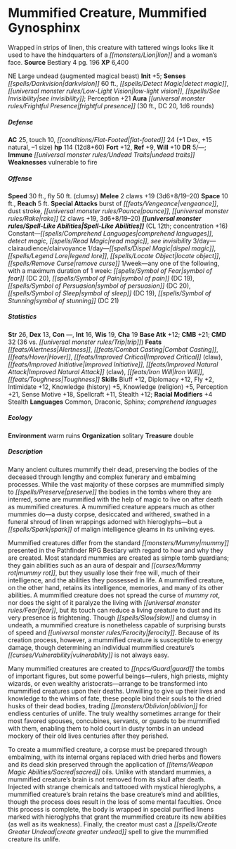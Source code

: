 ﻿---
cssclass: [monsters]
title1: Mummified Creature, Mummified Gynosphinx
desc_short: Wrapped in strips of linen, this creature with tattered wings looks like
  it used to have the hindquarters of a lion and a woman's face.
title2: Mummified Gynosphinx
CR: 9
sources:
- name: Bestiary 4
  page: 196
  link: http://paizo.com/products/btpy91ds?Pathfinder-Roleplaying-Game-Bestiary-4
XP: 6400
alignment: NE
size: Large
type: undead
subtypes:
- augmented magical beast
initiative:
  bonus: 5
senses:
  darkvision: 60
  detect magic: true
  low-light vision: true
  see invisibility: true
auras:
- name: frightful presence
  radius: 30
  DC: 20
  duration: 1d6 rounds
AC:
  AC: 25
  touch: 10
  flat_footed: 24
  components:
    dex: 1
    natural: 15
    size: -1
HP:
  HP: 114
  long: 12d8+60
saves:
  fort: 12
  ref: 9
  will: 10
DR:
- amount: 5
  weakness: '-'
immunities:
- undead traits
weaknesses:
- vulnerable to fire
speeds:
  base: 30
  fly: 50
  fly_maneuverability: clumsy
attacks:
  melee:
  - - text: 2 claws +19 (3d6+8/19-20)
      entries:
      - - damage: 3d6+8
          crit_range: 19-20
      count: 2
      attack: claws
      bonus:
      - 19
  special:
  - burst of vengeance
  - dust stroke
  - pounce
  - rake (2 claws +19, 3d6+8/19-20)
space: 10
reach: 5
spell_like_abilities:
  entries:
  - name: comprehend languages
    source: default
    freq: Constant
  - name: detect magic
    source: default
    freq: Constant
  - name: read magic
    source: default
    freq: Constant
  - name: see invisibility
    source: default
    freq: Constant
  - name: clairaudience/clairvoyance
    source: default
    freq: 3/day
  - name: dispel magic
    source: default
    freq: 1/day
  - name: legend lore
    source: default
    freq: 1/day
  - name: locate object
    source: default
    freq: 1/day
  - name: remove curse
    source: default
    freq: 1/day
  - name: any one of the following
    source: default
    freq: 1/week
  - name: 'with a maximum duration of 1 week: symbol of fear'
    source: default
    freq: 1/week
    DC: 20
  - name: symbol of pain
    source: default
    freq: 1/week
    DC: 19
  - name: symbol of persuasion
    source: default
    freq: 1/week
    DC: 20
  - name: symbol of sleep
    source: default
    freq: 1/week
    DC: 19
  - name: symbol of stunning
    source: default
    freq: 1/week
    DC: 21
  sources:
  - name: default
    CL: 12
    concentration: 16
ability_scores:
  STR: 26
  DEX: 13
  CON:
  INT: 16
  WIS: 19
  CHA: 19
BAB: 12
CMB: 21
CMD: 32
CMD_other: 36 vs. trip
feats:
- name: Alertness
- name: Combat Casting
- name: Hover
- name: Improved Critical (claw)
- name: Improved Initiative
- is_bonus: true
  name: Improved Natural Attack (claw)
- name: Iron Will
- is_bonus: true
  name: Toughness
skills:
  Bluff: 12
  Diplomacy: 12
  Fly: 2
  Intimidate: 12
  Knowledge (history): 5
  Knowledge (religion): 5
  Perception: 21
  Sense Motive: 18
  Spellcraft: 11
  Stealth: 12
  _racial_mods:
    Stealth:
      _: 4
languages:
- Common
- Draconic
- Sphinx
- comprehend languages
ecology:
  environment: warm ruins
  organization: solitary
  treasure_type: double
desc_long: |-
  Many ancient cultures mummify their dead, preserving the bodies of the deceased through lengthy and complex funerary and embalming processes. While the vast majority of these corpses are mummified simply to preserve the bodies in the tombs where they are interred, some are mummified with the help of magic to live on after death as mummified creatures. A mummified creature appears much as other mummies do-a dusty corpse, desiccated and withered, swathed in a funeral shroud of linen wrappings adorned with hieroglyphs-but a spark of malign intelligence gleams in its unliving eyes.

  Mummified creatures differ from the standard mummy presented in the Pathfinder RPG Bestiary with regard to how and why they are created. Most standard mummies are created as simple tomb guardians; they gain abilities such as an aura of despair and mummy rot, but they usually lose their free will, much of their intelligence, and the abilities they possessed in life. A mummified creature, on the other hand, retains its intelligence, memories, and many of its other abilities. A mummified creature does not spread the curse of mummy rot, nor does the sight of it paralyze the living with fear, but its touch can reduce a living creature to dust and its very presence is frightening. Though slow and clumsy in undeath, a mummified creature is nonetheless capable of surprising bursts of speed and ferocity. Because of its creation process, however, a mummified creature is susceptible to energy damage, though determining an individual mummified creature's vulnerability is not always easy.

  Many mummified creatures are created to guard the tombs of important figures, but some powerful beings-rulers, high priests, mighty wizards, or even wealthy aristocrats-arrange to be transformed into mummified creatures upon their deaths. Unwilling to give up their lives and knowledge to the whims of fate, these people bind their souls to the dried husks of their dead bodies, trading oblivion for endless centuries of unlife. The truly wealthy sometimes arrange for their most favored spouses, concubines, servants, or guards to be mummified with them, enabling them to hold court in dusty tombs in an undead mockery of their old lives centuries after they perished.

  To create a mummified creature, a corpse must be prepared through embalming, with its internal organs replaced with dried herbs and flowers and its dead skin preserved through the application of sacred oils. Unlike with standard mummies, a mummified creature's brain is not removed from its skull after death. Injected with strange chemicals and tattooed with mystical hieroglyphs, a mummified creature's brain retains the base creature's mind and abilities, though the process does result in the loss of some mental faculties. Once this process is complete, the body is wrapped in special purified linens marked with hieroglyphs that grant the mummified creature its new abilities (as well as its weakness). Finally, the creator must cast a create greater undead spell to give the mummified creature its unlife.

---

# Mummified Creature, Mummified Gynosphinx
Wrapped in strips of linen, this creature with tattered wings looks like it used to have the hindquarters of a _[[monsters/Lion|lion]]_ and a woman’s face.
**Source** Bestiary 4 pg. 196
**XP** 6,400

NE Large undead (augmented magical beast)
**Init** +5; **Senses** _[[spells/Darkvision|darkvision]]_ 60 ft., _[[spells/Detect Magic|detect magic]]_, _[[universal monster rules/Low-Light Vision|low-light vision]]_, _[[spells/See Invisibility|see invisibility]]_; Perception +21
**Aura** _[[universal monster rules/Frightful Presence|frightful presence]]_ (30 ft., DC 20, 1d6 rounds)

##### Defense

**AC** 25, touch 10, _[[conditions/Flat-Footed|flat-footed]]_ 24 (+1 Dex, +15 natural, –1 size)
**hp** 114 (12d8+60)
**Fort** +12, **Ref** +9, **Will** +10
**DR** 5/—; **Immune** _[[universal monster rules/Undead Traits|undead traits]]_
**Weaknesses** vulnerable to fire

##### Offense
**Speed** 30 ft., fly 50 ft. (clumsy)
**Melee** 2 claws +19 (3d6+8/19–20)
**Space** 10 ft., **Reach** 5 ft.
**Special Attacks** burst of _[[feats/Vengeance|vengeance]]_, dust stroke, _[[universal monster rules/Pounce|pounce]]_, _[[universal monster rules/Rake|rake]]_ (2 claws +19, 3d6+8/19–20)
**_[[universal monster rules/Spell-Like Abilities|Spell-Like Abilities]]_** (CL 12th; concentration +16)
Constant—_[[spells/Comprehend Languages|comprehend languages]]_, _detect magic_, _[[spells/Read Magic|read magic]]_, _see invisibility_
3/day—clairaudience/clairvoyance
1/day—_[[spells/Dispel Magic|dispel magic]]_, _[[spells/Legend Lore|legend lore]]_, _[[spells/Locate Object|locate object]]_, _[[spells/Remove Curse|remove curse]]_
1/week—any one of the following, with a maximum duration of 1 week: _[[spells/Symbol of Fear|symbol of fear]]_ (DC 20), _[[spells/Symbol of Pain|symbol of pain]]_ (DC 19), _[[spells/Symbol of Persuasion|symbol of persuasion]]_ (DC 20), _[[spells/Symbol of Sleep|symbol of sleep]]_ (DC 19), _[[spells/Symbol of Stunning|symbol of stunning]]_ (DC 21)

##### Statistics
**Str** 26, **Dex** 13, **Con** —, **Int** 16, **Wis** 19, **Cha** 19
**Base Atk** +12; **CMB** +21; **CMD** 32 (36 vs. _[[universal monster rules/Trip|trip]]_)
**Feats** _[[feats/Alertness|Alertness]]_, _[[feats/Combat Casting|Combat Casting]]_, _[[feats/Hover|Hover]]_, _[[feats/Improved Critical|Improved Critical]]_ (claw), _[[feats/Improved Initiative|Improved Initiative]]_, _[[feats/Improved Natural Attack|Improved Natural Attack]]_ (claw), _[[feats/Iron Will|Iron Will]]_, _[[feats/Toughness|Toughness]]_
**Skills** Bluff +12, Diplomacy +12, Fly +2, Intimidate +12, Knowledge (history) +5, Knowledge (religion) +5, Perception +21, Sense Motive +18, Spellcraft +11, Stealth +12; **Racial Modifiers** +4 Stealth
**Languages** Common, Draconic, Sphinx; _comprehend languages_

##### Ecology

**Environment** warm ruins
**Organization** solitary
**Treasure** double

##### Description

Many ancient cultures mummify their dead, preserving the bodies of the deceased through lengthy and complex funerary and embalming processes. While the vast majority of these corpses are mummified simply to _[[spells/Preserve|preserve]]_ the bodies in the tombs where they are interred, some are mummified with the help of magic to live on after death as mummified creatures. A mummified creature appears much as other mummies do—a dusty corpse, desiccated and withered, swathed in a funeral shroud of linen wrappings adorned with hieroglyphs—but a _[[spells/Spark|spark]]_ of malign intelligence gleams in its unliving eyes.

Mummified creatures differ from the standard _[[monsters/Mummy|mummy]]_ presented in the Pathfinder RPG Bestiary with regard to how and why they are created. Most standard mummies are created as simple tomb guardians; they gain abilities such as an aura of despair and _[[curses/Mummy rot|mummy rot]]_, but they usually lose their free will, much of their intelligence, and the abilities they possessed in life. A mummified creature, on the other hand, retains its intelligence, memories, and many of its other abilities. A mummified creature does not spread the curse of _mummy rot_, nor does the sight of it paralyze the living with _[[universal monster rules/Fear|fear]]_, but its touch can reduce a living creature to dust and its very presence is frightening. Though _[[spells/Slow|slow]]_ and clumsy in undeath, a mummified creature is nonetheless capable of surprising bursts of speed and _[[universal monster rules/Ferocity|ferocity]]_. Because of its creation process, however, a mummified creature is susceptible to energy damage, though determining an individual mummified creature’s _[[curses/Vulnerability|vulnerability]]_ is not always easy.

Many mummified creatures are created to _[[npcs/Guard|guard]]_ the tombs of important figures, but some powerful beings—rulers, high priests, mighty wizards, or even wealthy aristocrats—arrange to be transformed into mummified creatures upon their deaths. Unwilling to give up their lives and knowledge to the whims of fate, these people bind their souls to the dried husks of their dead bodies, trading _[[monsters/Oblivion|oblivion]]_ for endless centuries of unlife. The truly wealthy sometimes arrange for their most favored spouses, concubines, servants, or guards to be mummified with them, enabling them to hold court in dusty tombs in an undead mockery of their old lives centuries after they perished.

To create a mummified creature, a corpse must be prepared through embalming, with its internal organs replaced with dried herbs and flowers and its dead skin preserved through the application of _[[items/Weapon Magic Abilities/Sacred|sacred]]_ oils. Unlike with standard mummies, a mummified creature’s brain is not removed from its skull after death. Injected with strange chemicals and tattooed with mystical hieroglyphs, a mummified creature’s brain retains the base creature’s mind and abilities, though the process does result in the loss of some mental faculties. Once this process is complete, the body is wrapped in special purified linens marked with hieroglyphs that grant the mummified creature its new abilities (as well as its weakness). Finally, the creator must cast a _[[spells/Create Greater Undead|create greater undead]]_ spell to give the mummified creature its unlife.